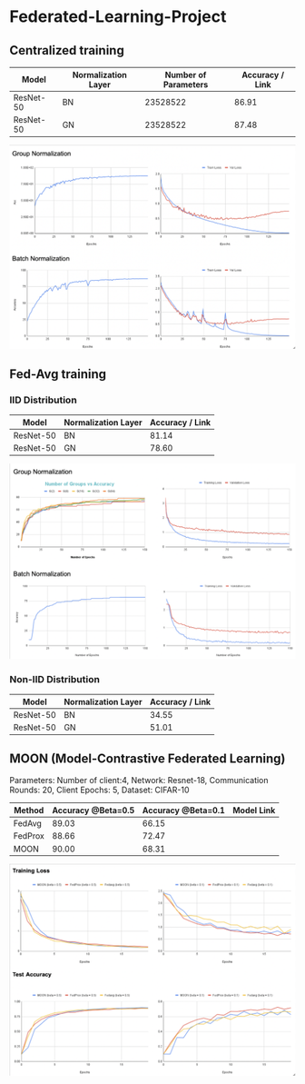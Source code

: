 # Federated-Learning-Project

## Centralized training

| Model       | Normalization Layer | Number of Parameters | Accuracy / Link   |
| ----------- | ------------------- | -------------------- | ----------------- |
| ResNet-50   |        BN           |         23528522     |       86.91       |
| ResNet-50   |        GN           |         23528522     |       87.48       |

![Drag Racing](Plots/pt-1n.png)

## Fed-Avg training

### IID Distribution 

| Model       | Normalization Layer | Accuracy / Link   |
| ----------- | ------------------- | ----------------- |
| ResNet-50   |        BN           |       81.14       |
| ResNet-50   |        GN           |       78.60       |

![Drag Racing](Plots/pt-2_iid.png)

### Non-IID Distribution 

| Model       | Normalization Layer | Accuracy / Link   |
| ----------- | ------------------- | ----------------- |
| ResNet-50   |        BN           |       34.55       |
| ResNet-50   |        GN           |       51.01       |

## MOON (Model-Contrastive Federated Learning)
Parameters: Number of client:4, Network: Resnet-18, Communication Rounds: 20, Client Epochs: 5, Dataset: CIFAR-10

| Method      | Accuracy @Beta=0.5  |  Accuracy @Beta=0.1  |     Model Link    |
| ----------- | ------------------- | -------------------- | ----------------- |
| FedAvg      |        89.03        |        66.15         |                   |
| FedProx     |        88.66        |        72.47         |                   |
| MOON        |        90.00        |        68.31         |                   |

![Drag Racing](Plots/pt-5.png)
